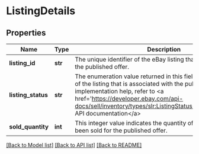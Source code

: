 # ListingDetails

## Properties
Name | Type | Description | Notes
------------ | ------------- | ------------- | -------------
**listing_id** | **str** | The unique identifier of the eBay listing that is associated with the published offer. | [optional] 
**listing_status** | **str** | The enumeration value returned in this field indicates the status of the listing that is associated with the published offer. For implementation help, refer to &lt;a href&#x3D;&#x27;https://developer.ebay.com/api-docs/sell/inventory/types/slr:ListingStatusEnum&#x27;&gt;eBay API documentation&lt;/a&gt; | [optional] 
**sold_quantity** | **int** | This integer value indicates the quantity of the product that has been sold for the published offer. | [optional] 

[[Back to Model list]](../README.md#documentation-for-models) [[Back to API list]](../README.md#documentation-for-api-endpoints) [[Back to README]](../README.md)

